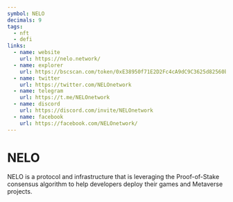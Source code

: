 ```yaml
---
symbol: NELO
decimals: 9
tags:
  - nft
  - defi
links:
  - name: website
    url: https://nelo.network/
  - name: explorer
    url: https://bscscan.com/token/0xE38950f71E2D2Fc4cA9dC9C3625d82560b0A5d8F
  - name: twitter
    url: https://twitter.com/NELOnetwork
  - name: telegram
    url: https://t.me/NELOnetwork
  - name: discord
    url: https://discord.com/invite/NELOnetwork
  - name: facebook
    url: https://facebook.com/NELOnetwork/
---
```


# NELO

NELO is a protocol and infrastructure that is leveraging the Proof-of-Stake consensus algorithm to help developers deploy their games and Metaverse projects.
